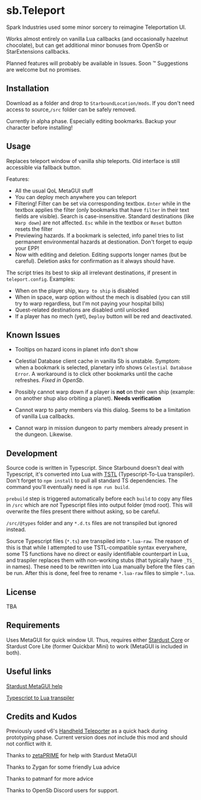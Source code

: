 # sb.Teleport

Spark Industries used some minor sorcery to reimagine Teleportation UI.

Works almost entirely on vanilla Lua callbacks (and occasionally hazelnut chocolate), but can get additional minor bonuses from OpenSb or StarExtensions callbacks.

Planned features will probably be available in Issues. Soon :tm: Suggestions are welcome but no promises.

## Installation

Download as a folder and drop to `StarboundLocation/mods`. If you don't need access to source,`/src` folder can be safely removed.

Currently in alpha phase. Especially editing bookmarks. Backup your character before installing!

## Usage

Replaces teleport window of vanilla ship teleports. Old interface is still accessible via fallback button.

Features:

- All the usual QoL MetaGUI stuff
- You can deploy mech anywhere you can teleport
- Filtering! Filter can be set via corresponding textbox. `Enter` while in the textbox applies the filter (only bookmarks that have `filter` in their text fields are visible). Search is case-insensitive. Standard destinations (like `Warp down`) are not affected. `Esc` while in the textbox or `Reset` button resets the filter
- Previewing hazards. If a bookmark is selected, info panel tries to list permanent environmental hazards at destionation. Don't forget to equip your EPP!
- Now with editing and deletion. Editing supports longer names (but be careful). Deletion asks for confirmation as it always should have.

The script tries its best to skip all irrelevant destinations, if present in `teleport.config`. Examples:

- When on the player ship, `Warp to ship` is disabled
- When in space, warp option without the mech is disabled (you can still try to warp regardless, but I'm not paying your hospital bills)
- Quest-related destinations are disabled until unlocked
- If a player has no mech (yet), `Deploy` button will be red and deactivated.

## Known Issues

- Tooltips on hazard icons in planet info don't show
- Celestial Database client cache in vanilla Sb is unstable. Symptom: when a bookmark is selected, planetary info shows `Celestial Database Error`. A workaround is to click other bookmarks until the cache refreshes. *Fixed in OpenSb*.

- Possibly cannot warp down if a player is **not** on their own ship (example: on another shup also orbiting a planet). **Needs verification**
- Cannot warp to party members via this dialog. Seems to be a limitation of vanilla Lua callbacks.
- Cannot warp in mission dungeon to party members already present in the dungeon. Likewise.

## Development

Source code is written in Typescript. Since Starbound doesn't deal with Typescript, it's converted into Lua with [TSTL](https://typescripttolua.github.io/) (Typescript-To-Lua transpiler). Don't forget to `npm install` to pull all standard TS dependencies. The command you'll eventually need is `npm run build`.

`prebuild` step is triggered automatically before each `build` to copy any files in `/src` which are _not_ Typescript files into output folder (mod root). This will overwrite the files present there without asking, so be careful.

`/src/@types` folder and any `*.d.ts` files are not transpiled but ignored instead.

Source Typescript files (`*.ts`) are transpiled into `*.lua-raw`. The reason of this is that while I attempted to use TSTL-compatible syntax everywhere, some TS functions have no direct or easily identifiable counterpart in Lua, and traspiler replaces them with non-working stubs (that typically have `_TS_` in names). These need to be rewritten into Lua manually before the files can be run. After this is done, feel free to rename `*.lua-raw` files to simple `*.lua`.

## License

TBA

## Requirements

Uses MetaGUI for quick window UI. Thus, requires either [Stardust Core](https://github.com/zetaPRIME/sb.StardustSuite) or Stardust Core Lite (former Quickbar Mini) to work (MetaGUI is included in both).

## Useful links

[Stardust MetaGUI help](https://github.com/zetaPRIME/sb.StardustSuite/tree/master/StardustLib/sys/metagui)

[Typescript to Lua transpiler](https://typescripttolua.github.io/docs/getting-started)

## Credits and Kudos

Previously used v6's [Handheld Teleporter](https://steamcommunity.com/workshop/filedetails/?id=751199367) as a quick hack during prototyping phase. Current version does *not* include this mod and should not conflict with it.

Thanks to [zetaPRIME](https://github.com/zetaPRIME) for help with Stardust MetaGUI

Thanks to Zygan for some friendly Lua advice

Thanks to patmanf for more advice

Thanks to OpenSb Discord users for support.